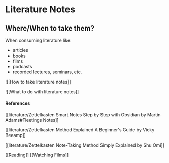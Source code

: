 # Literature Notes

## Where/When to take them?
When consuming literature like:
- articles
- books
- films
- podcasts
- recorded lectures, seminars, etc.

![[How to take literature notes]]


![[What to do with literature notes]]


#### References
[[literature/Zettelkasten Smart Notes Step by Step with Obsidian by Martin Adams#Fleetings Notes]]

[[literature/Zettelkasten Method Explained A Beginner's Guide by Vicky Beeamp]]

[[literature/Zettelkasten Note-Taking Method Simply Explained by Shu Omi]]

[[Reading]]
[[Watching Films]]